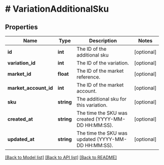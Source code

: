 # # VariationAdditionalSku

## Properties

Name | Type | Description | Notes
------------ | ------------- | ------------- | -------------
**id** | **int** | The ID of the additional sku | [optional] 
**variation_id** | **int** | The ID of the variation. | [optional] 
**market_id** | **float** | The ID of the market reference. | [optional] 
**market_account_id** | **int** | The ID of the market account. | [optional] 
**sku** | **string** | The additional sku for this variation. | [optional] 
**created_at** | **string** | The time the SKU was created (YYYY-MM-DD HH:MM:SS). | [optional] 
**updated_at** | **string** | The time the SKU was updated (YYYY-MM-DD HH:MM:SS). | [optional] 

[[Back to Model list]](../../README.md#documentation-for-models) [[Back to API list]](../../README.md#documentation-for-api-endpoints) [[Back to README]](../../README.md)


